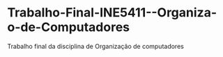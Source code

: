 # Trabalho-Final-INE5411--Organiza-o-de-Computadores
Trabalho final da disciplina de Organização de computadores
